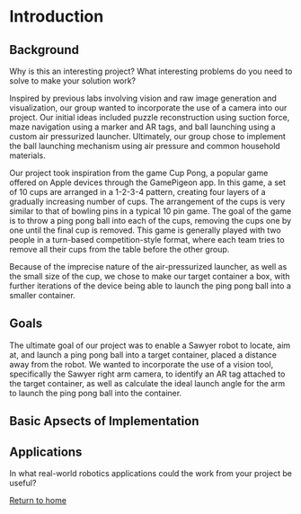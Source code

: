 # Introduction

## Background
Why is this an interesting project? What interesting problems do you need to solve to make your solution work?

Inspired by previous labs involving vision and raw image generation and visualization, our group wanted to incorporate the use of a camera into our project. Our initial ideas included puzzle reconstruction using suction force, maze navigation using a marker and AR tags, and ball launching using a custom air pressurized launcher. Ultimately, our group chose to implement the ball launching mechanism using air pressure and common household materials.

Our project took inspiration from the game Cup Pong, a popular game offered on Apple devices through the GamePigeon app. In this game, a set of 10 cups are arranged in a 1-2-3-4 pattern, creating four layers of a gradually increasing number of cups. The arrangement of the cups is very similar to that of bowling pins in a typical 10 pin game. The goal of the game is to throw a ping pong ball into each of the cups, removing the cups one by one until the final cup is removed. This game is generally played with two people in a turn-based competition-style format, where each team tries to remove all their cups from the table before the other group.

Because of the imprecise nature of the air-pressurized launcher, as well as the small size of the cup, we chose to make our target container a box, with further iterations of the device being able to launch the ping pong ball into a smaller container.

## Goals

The ultimate goal of our project was to enable a Sawyer robot to locate, aim at, and launch a ping pong ball into a target container, placed a distance away from the robot. We wanted to incorporate the use of a vision tool, specifically the Sawyer right arm camera, to identify an AR tag attached to the target container, as well as calculate the ideal launch angle for the arm to launch the ping pong ball into the container.

## Basic Apsects of Implementation



## Applications
In what real-world robotics applications could the work from your project be useful?



[Return to home](index.md)
